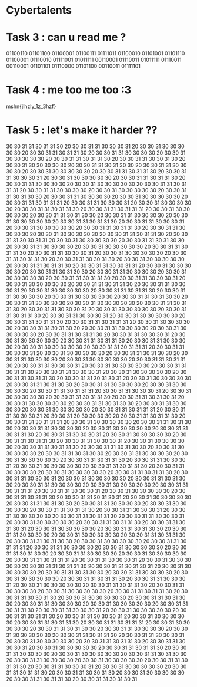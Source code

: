 # Cybertalents

# Task 3 : can u read me ?
01100110 01101100 01100001 01100111 01111011 01100010 01101001 01101110 01100001 01110010 01111001 01011111 00110001 01110011 01011111 01110011 00110001 01101101 01110000 01101100 00110011 01111101

# Task 4 : me too me too :3 
mshn{jlhzly_1z_3hzf}

# Task 5 : let's make it harder ??

30 30 31 31 30 31 31 30 20 30 30 31 31 30 30 30 31 20 30 30 31 30 30 30 30 30 20 30 30 31 31 30 31 31 30 20 30 30 31 31 30 30 30 30 20 30 30 31 30 30 30 30 30 20 30 30 31 31 30 31 31 30 20 30 30 31 31 30 30 31 30 20 30 30 31 30 30 30 30 30 20 30 30 31 31 30 31 30 30 20 30 30 31 31 30 30 30 30 20 30 30 31 30 30 30 30 30 20 30 30 31 31 30 31 31 30 20 30 30 31 31 30 30 30 31 20 30 30 31 30 30 30 30 30 20 30 30 31 31 30 31 31 30 20 30 30 31 31 30 30 30 30 20 30 30 31 30 30 30 30 30 20 30 30 31 31 30 31 31 31 20 30 30 31 31 30 30 30 30 20 30 30 31 30 30 30 30 30 20 30 30 31 31 30 31 30 30 20 30 30 31 31 30 30 30 30 20 30 30 31 30 30 30 30 30 20 30 30 31 31 30 31 31 31 20 30 30 31 31 30 30 30 31 20 30 30 31 30 30 30 30 30 20 30 30 31 31 30 31 31 30 20 30 30 31 31 30 31 31 31 20 30 30 31 30 30 30 30 30 20 30 30 31 31 30 31 30 30 20 30 30 31 31 30 30 30 30 20 30 30 31 30 30 30 30 30 20 30 30 31 31 30 31 31 30 20 30 30 31 31 30 30 30 31 20 30 30 31 30 30 30 30 30 20 30 30 31 31 30 31 31 30 20 30 30 31 31 30 30 30 30 20 30 30 31 30 30 30 30 30 20 30 30 31 31 30 31 31 30 20 30 30 31 31 30 30 31 31 20 30 30 31 30 30 30 30 30 20 30 30 31 31 30 31 30 30 20 30 30 31 31 30 30 30 30 20 30 30 31 30 30 30 30 30 20 30 30 31 31 30 31 31 30 20 30 30 31 31 30 30 30 31 20 30 30 31 30 30 30 30 30 20 30 30 31 31 30 31 31 30 20 30 30 31 31 30 30 31 30 20 30 30 31 30 30 30 30 30 20 30 30 31 31 30 31 31 30 20 30 30 31 31 30 30 31 31 20 30 30 31 30 30 30 30 30 20 30 30 31 31 30 31 30 30 20 30 30 31 31 30 30 30 30 20 30 30 31 30 30 30 30 30 20 30 30 31 31 30 31 31 30 20 30 30 31 31 30 30 30 31 20 30 30 31 30 30 30 30 30 20 30 30 31 31 30 31 31 30 20 30 30 31 31 30 30 30 31 20 30 30 31 30 30 30 30 30 20 30 30 31 31 30 31 31 30 20 30 30 31 31 30 30 30 30 20 30 30 31 30 30 30 30 30 20 30 30 31 31 30 31 30 30 20 30 30 31 31 30 30 30 30 20 30 30 31 30 30 30 30 30 20 30 30 31 31 30 31 31 30 20 30 30 31 31 30 30 30 31 20 30 30 31 30 30 30 30 30 20 30 30 31 31 30 31 31 30 20 30 30 31 31 30 30 30 31 20 30 30 31 30 30 30 30 30 20 30 30 31 31 30 31 31 30 20 30 30 31 31 30 31 31 31 20 30 30 31 30 30 30 30 30 20 30 30 31 31 30 31 30 30 20 30 30 31 31 30 30 30 30 20 30 30 31 30 30 30 30 30 20 30 30 31 31 30 31 31 30 20 30 30 31 31 30 30 30 31 20 30 30 31 30 30 30 30 30 20 30 30 31 31 30 31 31 30 20 30 30 31 31 30 30 30 30 20 30 30 31 30 30 30 30 30 20 30 30 31 31 30 31 31 31 20 30 30 31 31 30 30 30 31 20 30 30 31 30 30 30 30 30 20 30 30 31 31 30 31 30 30 20 30 30 31 31 30 30 30 30 20 30 30 31 30 30 30 30 30 20 30 30 31 31 30 31 31 30 20 30 30 31 31 30 30 30 31 20 30 30 31 30 30 30 30 30 20 30 30 31 31 30 31 31 30 20 30 30 31 31 30 30 30 31 20 30 30 31 30 30 30 30 30 20 30 30 31 31 30 31 31 30 20 30 30 31 31 30 31 30 31 20 30 30 31 30 30 30 30 30 20 30 30 31 31 30 31 30 30 20 30 30 31 31 30 30 30 30 20 30 30 31 30 30 30 30 30 20 30 30 31 31 30 31 31 31 20 30 30 31 31 30 30 30 31 20 30 30 31 30 30 30 30 30 20 30 30 31 31 30 31 31 30 20 30 30 31 31 30 31 30 31 20 30 30 31 30 30 30 30 30 20 30 30 31 31 30 31 30 30 20 30 30 31 31 30 30 30 30 20 30 30 31 30 30 30 30 30 20 30 30 31 31 30 31 31 31 20 30 30 31 31 30 30 30 31 20 30 30 31 30 30 30 30 30 20 30 30 31 31 30 31 31 30 20 30 30 31 31 30 31 31 31 20 30 30 31 30 30 30 30 30 20 30 30 31 31 30 31 30 30 20 30 30 31 31 30 30 30 30 20 30 30 31 30 30 30 30 30 20 30 30 31 31 30 31 31 30 20 30 30 31 31 30 30 30 31 20 30 30 31 30 30 30 30 30 20 30 30 31 31 30 31 31 30 20 30 30 31 31 30 30 30 31 20 30 30 31 30 30 30 30 30 20 30 30 31 31 30 31 31 30 20 30 30 31 31 30 31 30 30 20 30 30 31 30 30 30 30 30 20 30 30 31 31 30 31 30 30 20 30 30 31 31 30 30 30 30 20 30 30 31 30 30 30 30 30 20 30 30 31 31 30 31 31 30 20 30 30 31 31 30 30 30 31 20 30 30 31 30 30 30 30 30 20 30 30 31 31 30 31 31 30 20 30 30 31 31 30 30 30 30 20 30 30 31 30 30 30 30 30 20 30 30 31 31 30 31 31 30 20 30 30 31 31 30 30 30 31 20 30 30 31 30 30 30 30 30 20 30 30 31 31 30 31 30 30 20 30 30 31 31 30 30 30 30 20 30 30 31 30 30 30 30 30 20 30 30 31 31 30 31 31 31 20 30 30 31 31 30 30 30 31 20 30 30 31 30 30 30 30 30 20 30 30 31 31 30 31 31 30 20 30 30 31 31 30 31 30 31 20 30 30 31 30 30 30 30 30 20 30 30 31 31 30 31 30 30 20 30 30 31 31 30 30 30 30 20 30 30 31 30 30 30 30 30 20 30 30 31 31 30 31 31 30 20 30 30 31 31 30 30 30 31 20 30 30 31 30 30 30 30 30 20 30 30 31 31 30 31 31 30 20 30 30 31 31 30 30 30 31 20 30 30 31 30 30 30 30 30 20 30 30 31 31 30 31 31 30 20 30 30 31 31 30 31 30 31 20 30 30 31 30 30 30 30 30 20 30 30 31 31 30 31 30 30 20 30 30 31 31 30 30 30 30 20 30 30 31 30 30 30 30 30 20 30 30 31 31 30 31 31 30 20 30 30 31 31 30 31 30 30 20 30 30 31 30 30 30 30 30 20 30 30 31 31 30 31 31 31 20 30 30 31 31 30 30 30 30 20 30 30 31 30 30 30 30 30 20 30 30 31 31 30 31 30 30 20 30 30 31 31 30 30 30 30 20 30 30 31 30 30 30 30 30 20 30 30 31 31 30 31 31 31 20 30 30 31 31 30 30 30 31 20 30 30 31 30 30 30 30 30 20 30 30 31 31 30 31 31 30 20 30 30 31 31 30 31 30 31 20 30 30 31 30 30 30 30 30 20 30 30 31 31 30 31 30 30 20 30 30 31 31 30 30 30 30 20 30 30 31 30 30 30 30 30 20 30 30 31 31 30 31 31 30 20 30 30 31 31 30 30 30 31 20 30 30 31 30 30 30 30 30 20 30 30 31 31 30 31 31 30 20 30 30 31 31 30 30 30 30 20 30 30 31 30 30 30 30 30 20 30 30 31 31 30 31 31 30 20 30 30 31 31 30 30 31 30 20 30 30 31 30 30 30 30 30 20 30 30 31 31 30 31 30 30 20 30 30 31 31 30 30 30 30 20 30 30 31 30 30 30 30 30 20 30 30 31 31 30 31 31 30 20 30 30 31 31 30 30 30 31 20 30 30 31 30 30 30 30 30 20 30 30 31 31 30 31 31 30 20 30 30 31 31 30 30 30 31 20 30 30 31 30 30 30 30 30 20 30 30 31 31 30 31 31 30 20 30 30 31 31 30 31 31 31 20 30 30 31 30 30 30 30 30 20 30 30 31 31 30 31 30 30 20 30 30 31 31 30 30 30 30 20 30 30 31 30 30 30 30 30 20 30 30 31 31 30 31 31 30 20 30 30 31 31 30 30 30 31 20 30 30 31 30 30 30 30 30 20 30 30 31 31 30 31 31 30 20 30 30 31 31 30 30 30 31 20 30 30 31 30 30 30 30 30 20 30 30 31 31 30 31 31 30 20 30 30 31 31 30 30 30 30 20 30 30 31 30 30 30 30 30 20 30 30 31 31 30 31 30 30 20 30 30 31 31 30 30 30 30 20 30 30 31 30 30 30 30 30 20 30 30 31 31 30 31 31 30 20 30 30 31 31 30 30 30 31 20 30 30 31 30 30 30 30 30 20 30 30 31 31 30 31 31 30 20 30 30 31 31 30 30 31 30 20 30 30 31 30 30 30 30 30 20 30 30 31 31 30 31 31 30 20 30 30 31 31 30 31 30 31
